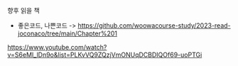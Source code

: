 향후 읽을 책  
- 좋은코드, 나쁜코드 
-> https://github.com/woowacourse-study/2023-read-joconaco/tree/main/Chapter%201

https://www.youtube.com/watch?v=S6eMI_lDn9o&list=PLKvVQ9ZQzjVmONUqDCBDIQOf69-uoPTGi

